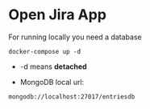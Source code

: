 # Open Jira App
For running locally you need a database
```
docker-compose up -d
```
* -d means __detached__

* MongoDB local url: 
```
mongodb://localhost:27017/entriesdb
```
